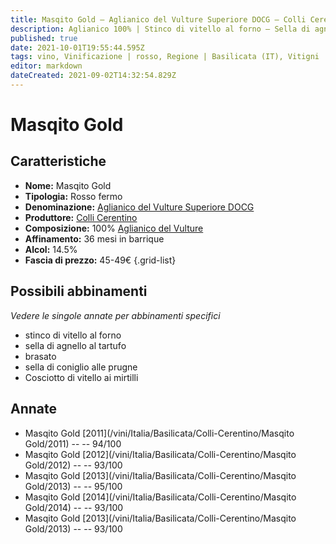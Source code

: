 ```yaml
---
title: Masqito Gold – Aglianico del Vulture Superiore DOCG – Colli Cerentino – Basilicata (IT) – 45-49€ – 5★
description: Aglianico 100% | Stinco di vitello al forno – Sella di agnello al tartufo – Brasato di manzo – Sella di coniglio alle prugne – Cosciotto di vitello ai mirtilli
published: true
date: 2021-10-01T19:55:44.595Z
tags: vino, Vinificazione | rosso, Regione | Basilicata (IT), Vitigni | Aglianico, Vinificazione | varietale, Vinificazione | fermo, Valutazioni | 5 stelle, Alimento | vitello, Alimento-dettagli | stinco, Cottura | a forno, Alimento-dettagli | coscia, Aromatizzazione | ai mirtilli, Alimento | agnello, Alimento-dettagli | sella, Aromatizzazione | al tartufo, sella di coniglio alle prugne, brasato di manzo, Prezzi | 45-49€
editor: markdown
dateCreated: 2021-09-02T14:32:54.829Z
---
```


# Masqito Gold

## Caratteristiche
- **Nome:** Masqito Gold
- **Tipologia:** Rosso fermo 
- **Denominazione:** [Aglianico del Vulture Superiore DOCG](/denominazioni/Italia/Basilicata/DOCG/Aglianico-del-Vulture-Superiore)
- **Produttore:** [Colli Cerentino](/produttori/Italia/Basilicata/Colli-Cerentino) 
- **Composizione:** 100% [Aglianico del Vulture](/vitigni/Italia/bacca-nera/aglianico-del-vulture)
- **Affinamento:** 36 mesi in barrique
- **Alcol:** 14.5%
- **Fascia di prezzo:** 45-49€
{.grid-list}


> 
## Possibili abbinamenti
*Vedere le singole annate per abbinamenti specifici*

- stinco di vitello al forno
- sella di agnello al tartufo
- brasato
- sella di coniglio alle prugne
- Cosciotto di vitello ai mirtilli

## Annate
- Masqito Gold [2011](/vini/Italia/Basilicata/Colli-Cerentino/Masqito Gold/2011) -- <span class="star-5"></span> -- 94/100
- Masqito Gold [2012](/vini/Italia/Basilicata/Colli-Cerentino/Masqito Gold/2012) -- <span class="star-5"></span> -- 93/100
- Masqito Gold [2013](/vini/Italia/Basilicata/Colli-Cerentino/Masqito Gold/2013) -- <span class="star-5"></span> -- 95/100
- Masqito Gold [2014](/vini/Italia/Basilicata/Colli-Cerentino/Masqito Gold/2014) -- <span class="star-5"></span> -- 93/100
- Masqito Gold [2013](/vini/Italia/Basilicata/Colli-Cerentino/Masqito Gold/2013) -- <span class="star-5"></span> -- 93/100 